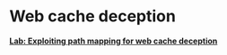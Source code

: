 # Web cache deception

[**Lab: Exploiting path mapping for web cache deception**](Web%20cache%20deception%206cbd27190de14bda866ea36574f1a21f/Lab%20Exploiting%20path%20mapping%20for%20web%20cache%20deceptio%201fec50c5aa3644ecb7b649e4ca8d4f35.md)